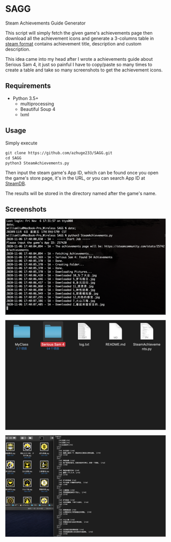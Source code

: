 # SAGG
Steam Achievements Guide Generator

This script will simply fetch the given game's achievements page then download all the achievement icons and generate a 3-columns table in [steam format](https://steamcommunity.com/comment/Guide/formattinghelp) contains achievement title, description and custom description.

This idea came into my head after I wrote a achievements guide about Serious Sam 4, it just so painful I have to copy/paste so many times to create a table and take so many screenshots to get the achievement icons.

## Requirements

- Python 3.5+
    - multiprocessing
    - Beautiful Soup 4
    - lxml

## Usage

Simply execute

```shell
git clone https://github.com/azhuge233/SAGG.git
cd SAGG
python3 SteamAchievements.py
```

Then input the steam game's App ID, which can be found once you open the game's store page, it's in the URL, or you can search App ID at [SteamDB](https://steamdb.info).

The results will be stored in the directory named after the game's name.

## Screenshots

![1](https://github.com/azhuge233/SAGG/raw/main/1.png)

![2](https://github.com/azhuge233/SAGG/raw/main/2.png)

![3](https://github.com/azhuge233/SAGG/raw/main/3.png)

